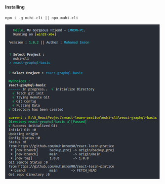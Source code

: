 #### Installing

```
npm i -g muhi-cli || npx muhi-cli
```

![muhi-cli](https://raw.githubusercontent.com/muhimron90/react-learn-pratice/main/muhi-cli/assets/preview.jpg)
